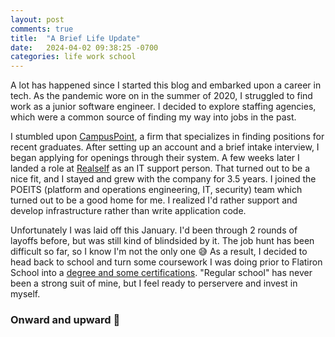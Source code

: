 ```yaml
---
layout: post
comments: true
title:  "A Brief Life Update"
date:   2024-04-02 09:38:25 -0700
categories: life work school
---
```


A lot has happened since I started this blog and embarked upon a career in tech. As the pandemic wore on in the summer of 2020, I struggled to find work as a junior software engineer. I decided to explore staffing agencies, which were a common source of finding my way into jobs in the past.

I stumbled upon [CampusPoint](https://www.campuspoint.com/Home), a firm that specializes in finding positions for recent graduates. After setting up an account and a brief intake interview, I began applying for openings through their system. A few weeks later I landed a role at [Realself](https://realself.com) as an IT support person. That turned out to be a nice fit, and I stayed and grew with the company for 3.5 years. I joined the  POEITS (platform and operations engineering, IT, security) team which turned out to be a good home for me. I realized I'd rather support and develop infrastructure rather than write application code. 

Unfortunately I was laid off this January. I'd been through 2 rounds of layoffs before, but was still kind of blindsided by it. The job hunt has been difficult so far, so I know I'm not the only one :sweat_smile: As a result, I decided to head back to school and turn some coursework I was doing prior to Flatiron School into a [degree and some certifications](https://northseattle.edu/programs/information-technology/network-server-administration-aas-degree). "Regular school" has never been a strong suit of mine, but I feel ready to perservere and invest in myself. 

### Onward and upward :rocket:
